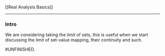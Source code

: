 [[Real Analysis Basics]]

---
### **Intro**

We are considering taking the limit of sets, this is useful when we start discussing the limit of set-value mapping, their continuity and such. 


#UNFINISHED. 


